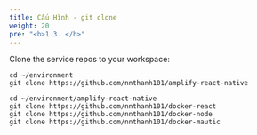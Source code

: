 ```yaml
---
title: Cấu Hình - git clone
weight: 20
pre: "<b>1.3. </b>"
---
```


Clone the service repos to your workspace:

```
cd ~/environment
git clone https://github.com/nnthanh101/amplify-react-native

cd ~/environment/amplify-react-native
git clone https://github.com/nnthanh101/docker-react
git clone https://github.com/nnthanh101/docker-node
git clone https://github.com/nnthanh101/docker-mautic
```